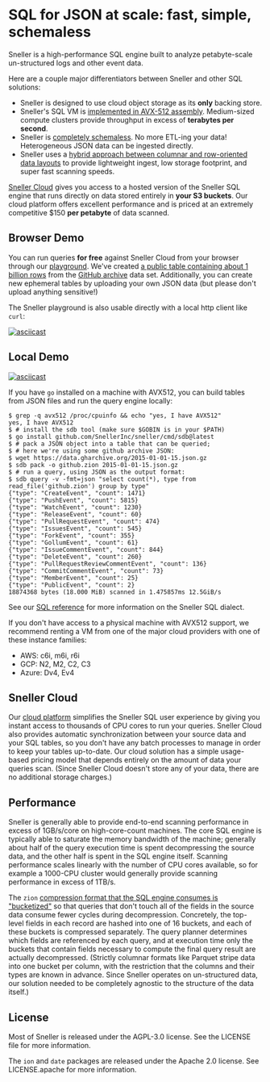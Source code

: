 # SQL for JSON at scale: fast, simple, schemaless

Sneller is a high-performance SQL engine built to analyze
petabyte-scale un-structured logs and other event data.

Here are a couple major differentiators between Sneller and other SQL solutions:

 <!-- TODO: Add link to "explaining" blog post for next topic as well -->
 - Sneller is designed to use cloud object storage as its **only** backing store.
 - Sneller's SQL VM is [implemented in AVX-512 assembly](https://sneller.io/blog/sql-vm-in-avx-512/).
   Medium-sized compute clusters provide throughput in excess of **terabytes per second**.
 - Sneller is [completely schemaless](https://sneller.io/blog/why-schemaless/).
   No more ETL-ing your data! Heterogeneous JSON data can be ingested directly.
 - Sneller uses a [hybrid approach between columnar and row-oriented data layouts](https://sneller.io/blog/zion-format/)
   to provide lightweight ingest, low storage footprint, and super fast scanning speeds.

[Sneller Cloud](https://console.sneller.io/register) gives you access to a hosted version of the Sneller SQL engine
that runs directly on data stored entirely in **your S3 buckets**.
Our cloud platform offers excellent performance and is priced at an extremely competitive \$150 **per petabyte** of data scanned.

<!-- TODO: Grafana Demo -->

## Browser Demo

You can run queries **for free** against Sneller Cloud from your browser through our [playground](https://sneller.io/playground).
We've created [a public table containing about 1 billion rows](https://sneller.io/playground) from the [GitHub archive](https://www.gharchive.org) data set.
Additionally, you can create new ephemeral tables by uploading your own JSON data (but please don't upload anything sensitive!)

The Sneller playground is also usable directly with a local http client like `curl`:

[![asciicast](https://asciinema.org/a/580308.svg)](https://asciinema.org/a/580308)

## Local Demo

[![asciicast](https://asciinema.org/a/eOjVUwlA7ZYXTGtC6PpsupR2O.svg)](https://asciinema.org/a/eOjVUwlA7ZYXTGtC6PpsupR2O)

If you have `go` installed on a machine with AVX512, you can build tables
from JSON files and run the query engine locally:

```console
$ grep -q avx512 /proc/cpuinfo && echo "yes, I have AVX512"
yes, I have AVX512
$ # install the sdb tool (make sure $GOBIN is in your $PATH)
$ go install github.com/SnellerInc/sneller/cmd/sdb@latest
$ # pack a JSON object into a table that can be queried;
$ # here we're using some github archive JSON:
$ wget https://data.gharchive.org/2015-01-01-15.json.gz
$ sdb pack -o github.zion 2015-01-01-15.json.gz
$ # run a query, using JSON as the output format:
$ sdb query -v -fmt=json "select count(*), type from read_file('github.zion') group by type"
{"type": "CreateEvent", "count": 1471}
{"type": "PushEvent", "count": 5815}
{"type": "WatchEvent", "count": 1230}
{"type": "ReleaseEvent", "count": 60}
{"type": "PullRequestEvent", "count": 474}
{"type": "IssuesEvent", "count": 545}
{"type": "ForkEvent", "count": 355}
{"type": "GollumEvent", "count": 61}
{"type": "IssueCommentEvent", "count": 844}
{"type": "DeleteEvent", "count": 260}
{"type": "PullRequestReviewCommentEvent", "count": 136}
{"type": "CommitCommentEvent", "count": 73}
{"type": "MemberEvent", "count": 25}
{"type": "PublicEvent", "count": 2}
18874368 bytes (18.000 MiB) scanned in 1.475857ms 12.5GiB/s
```

See our [SQL reference](https://sneller.io/docs/sql-reference) for more information
on the Sneller SQL dialect.

If you don't have access to a physical machine with AVX512 support,
we recommend renting a VM from one of the major cloud providers with
one of these instance families:

 - AWS: c6i, m6i, r6i
 - GCP: N2, M2, C2, C3
 - Azure: Dv4, Ev4

## Sneller Cloud

Our [cloud platform](https://console.sneller.io/register) simplifies the Sneller SQL
user experience by giving you instant access to thousands of CPU cores to run your queries.
Sneller Cloud also provides automatic synchronization between your source data and your
SQL tables, so you don't have any batch processes to manage in order to keep your tables
up-to-date. Our cloud solution has a simple usage-based pricing model that depends entirely
on the amount of data your queries scan. (Since Sneller Cloud doesn't store any of your
data, there are no additional storage charges.)

## Performance

Sneller is generally able to provide end-to-end scanning performance in excess of 1GB/s/core
on high-core-count machines. The core SQL engine is typically able to saturate the memory
bandwidth of the machine; generally about half of the query execution time is spent
decompressing the source data, and the other half is spent in the SQL engine itself.
Scanning performance scales linearly with the number of CPU cores available,
so for example a 1000-CPU cluster would generally provide scanning performance
in excess of 1TB/s.

The `zion` [compression format that the SQL engine consumes is "bucketized"](https://sneller.io/blog/zion-format/) so that
queries that don't touch all of the fields in the source data consume fewer cycles
during decompression. Concretely, the top-level fields in each record are hashed
into one of 16 buckets, and each of these buckets is compressed separately.
The query planner determines which fields are referenced by each query, and at
execution time only the buckets that contain fields necessary to compute the final
query result are actually decompressed. (Strictly columnar formats like Parquet
stripe data into one bucket per column, with the restriction that the columns
and their types are known in advance. Since Sneller operates on un-structured
data, our solution needed to be completely agnostic to the structure of the data itself.)

<!-- FIXME: add a link to a blog post about the zion format -->

## License

Most of Sneller is released under the AGPL-3.0 license. See the LICENSE file for more information.

The `ion` and `date` packages are released under the Apache 2.0 license.
See LICENSE.apache for more information.
